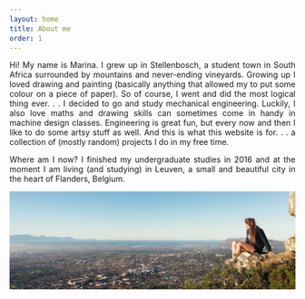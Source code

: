 ```yaml
---
layout: home
title: About me
order: 1
---
```


<p style="text-align: justify">
Hi! My name is Marina. I grew up in Stellenbosch, a student town in South Africa surrounded by mountains and never-ending vineyards. Growing up I loved drawing and painting (basically anything that allowed my to put some colour on a piece of paper). So of course, I went and did the most logical thing ever. . . I decided to go and study mechanical engineering. Luckily, I also love maths and drawing skills can sometimes come in handy in machine design classes.
Engineering is great fun, but every now and then I like to do some artsy stuff as well. And this is what this website is for. . . a collection of (mostly random) projects I do in my free time.
</p>

<p style="text-align: justify">
Where am I now? I finished my undergraduate studies in 2016 and at the moment I am living (and studying) in Leuven, a small and beautiful city in the heart of Flanders, Belgium.
</p>

![from mountains](me.jpg)
